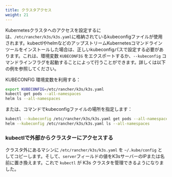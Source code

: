 ```yaml
---
title: クラスタアクセス
weight: 21
---
```


Kubernetesクラスタへのアクセスを設定するには、`/etc/rancher/k3s/k3s.yaml`に格納されているkubeconfigファイルが使用されます。kubectlやhelmなどのアップストリームKubernetesコマンドラインツールをインストールした場合は、正しいkubeconfigパスで設定する必要があります。これは、環境変数 `KUBECONFIG` をエクスポートするか、`--kubeconfig` コマンドラインフラグを起動することによって行うことができます。詳しくは以下の例を参照してください。

KUBECONFIG 環境変数を利用する：
```bash
export KUBECONFIG=/etc/rancher/k3s/k3s.yaml
kubectl get pods --all-namespaces
helm ls --all-namespaces
```

または、コマンドでkubeconfigファイルの場所を指定します：
```bash
kubectl --kubeconfig /etc/rancher/k3s/k3s.yaml get pods --all-namespaces
helm --kubeconfig /etc/rancher/k3s/k3s.yaml ls --all-namespaces
```

### kubectlで外部からクラスターにアクセスする

クラスタ外にあるマシンに `/etc/rancher/k3s/k3s.yaml` を `~/.kube/config` としてコピーします。そして、`server`フィールドの値をK3sサーバーのIPまたは名前に置き換えます。これで `kubectl` が K3s クラスタを管理できるようになりました。